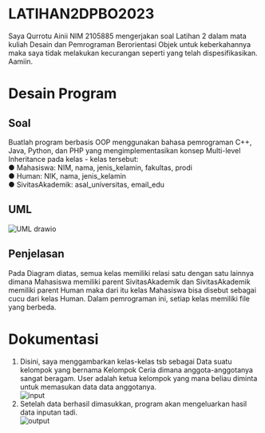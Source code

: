 # LATIHAN2DPBO2023
Saya Qurrotu Ainii NIM 2105885 mengerjakan soal Latihan 2 dalam mata kuliah Desain dan Pemrograman Berorientasi Objek untuk keberkahannya maka saya tidak melakukan kecurangan seperti yang telah dispesifikasikan. Aamiin.

# Desain Program
## Soal
Buatlah program berbasis OOP menggunakan bahasa pemrograman C++, Java,
Python, dan PHP yang mengimplementasikan konsep Multi-level Inheritance
pada kelas - kelas tersebut:<br>
● Mahasiswa: NIM, nama, jenis_kelamin, fakultas, prodi<br>
● Human: NIK, nama, jenis_kelamin<br>
● SivitasAkademik: asal_universitas, email_edu<br>
## UML
![UML drawio](https://user-images.githubusercontent.com/119904110/221393491-00bedcef-3be9-4213-adb4-f28e36040295.png)
## Penjelasan
Pada Diagram diatas, semua kelas memiliki relasi satu dengan satu lainnya dimana Mahasiswa memiliki parent SivitasAkademik dan SivitasAkademik memiliki parent Human maka dari itu kelas Mahasiswa bisa disebut sebagai cucu dari kelas Human. Dalam pemrograman ini, setiap kelas memiliki file yang berbeda.

# Dokumentasi
1. Disini, saya menggambarkan kelas-kelas tsb sebagai Data suatu kelompok yang bernama Kelompok Ceria dimana anggota-anggotanya sangat beragam. User adalah ketua kelompok yang mana beliau diminta untuk memasukan data data anggotanya.<br>
![input](https://user-images.githubusercontent.com/119904110/221394068-a32691df-f3ac-4317-9fb4-8a8330702d1c.png)
2. Setelah data berhasil dimasukkan, program akan mengeluarkan hasil data inputan tadi.<br>
![output](https://user-images.githubusercontent.com/119904110/221394099-60fbf0f0-54d6-4c0c-bc00-ed88d983e08e.png)
